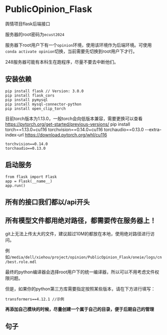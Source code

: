 # PublicOpinion_Flask
舆情项目flask后端接口

服务器的root密码为`ecust2024`

服务器下root用户下有一个`opinion`环境，使用该环境作为后端环境。可使用`conda activate opinion`切换，当前需要先切换到root用户下才行。

248服务器可能有本科生在跑程序，尽量不要去中断他们。


## 安装依赖
```
pip install flask // Version: 3.0.0
pip install flask_cors
pip install pymysql
pip install mysql-connector-python
pip install open_clip_torch
```
目前torch版本为1.13.0，一般torch会向低版本兼容，需要更换可以查看 https://pytorch.org/get-started/previous-versions/
pip install torch==1.13.0+cu116 torchvision==0.14.0+cu116 torchaudio==0.13.0 --extra-index-url https://download.pytorch.org/whl/cu116

```
torchvision==0.14.0
torchaudio==0.13.0
```


## 启动服务
```
from flask import Flask
app = Flask(__name__)
app.run()
```

## 所有的接口我们都以/api开头

## 所有模型文件都用绝对路径，都需要传在服务器上！

git上无法上传太大的文件，建议超过10M的都放在本地，使用绝对路径进行访问。

例如`/media/dell/xiehou/project/opinion/PublicOpinion_Flask/oneie/logs/cn/best.role.mdl`

最终的python编译器会选择root用户下的统一编译器，所以可以不用考虑文件权限问题。

但是，如果你的python第三方库需要指定按照某些版本，请在下方进行填写：

```
transformers==4.12.1 //示例

```
**再添加自己模块的时候，尽量创建一个属于自己的目录，便于后期自己的管理**



## 句子

